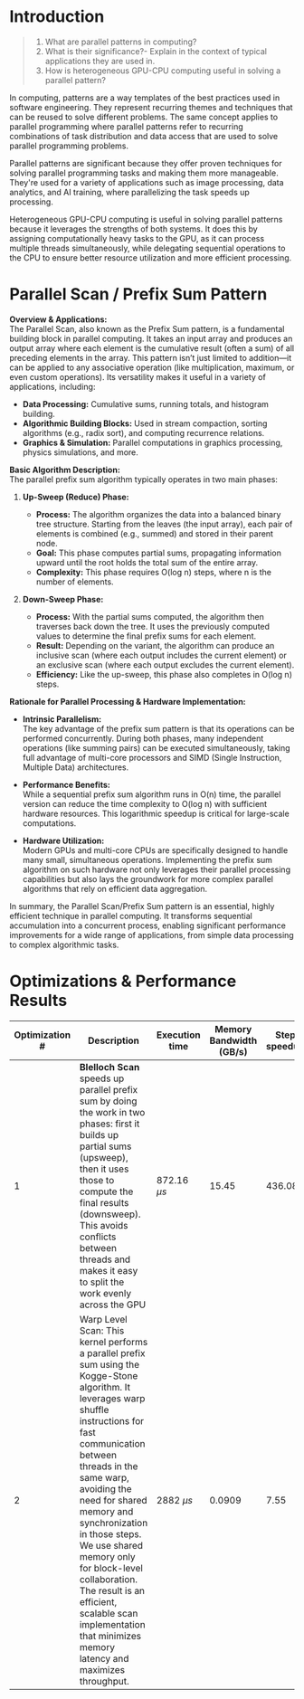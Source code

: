 # Introduction
>1) What are parallel patterns in computing?
>2) What is their significance?- Explain in the context of typical applications they are used in.
>3) How is heterogeneous GPU-CPU computing useful in solving a parallel pattern?

In computing, patterns are a way templates of the best practices used in software engineering. They represent recurring themes and techniques that can be reused to solve different problems. The same concept applies to parallel programming where parallel patterns refer to recurring combinations of task distribution and data access that are used to solve parallel programming problems.  

Parallel patterns are significant because they offer proven techniques for solving parallel programming tasks and making them more manageable. They're used for a variety of applications such as image processing, data analytics, and AI training, where parallelizing the task speeds up processing.

Heterogeneous GPU-CPU computing is useful in solving parallel patterns because it leverages the strengths of both systems. It does this by assigning computationally heavy tasks to the GPU, as it can process multiple threads simultaneously, while delegating sequential operations to the CPU to ensure better resource utilization and more efficient processing.

# Parallel Scan / Prefix Sum Pattern

**Overview & Applications:**  
The Parallel Scan, also known as the Prefix Sum pattern, is a fundamental building block in parallel computing. It takes an input array and produces an output array where each element is the cumulative result (often a sum) of all preceding elements in the array. This pattern isn’t just limited to addition—it can be applied to any associative operation (like multiplication, maximum, or even custom operations). Its versatility makes it useful in a variety of applications, including:

- **Data Processing:** Cumulative sums, running totals, and histogram building.
- **Algorithmic Building Blocks:** Used in stream compaction, sorting algorithms (e.g., radix sort), and computing recurrence relations.
- **Graphics & Simulation:** Parallel computations in graphics processing, physics simulations, and more.

**Basic Algorithm Description:**  
The parallel prefix sum algorithm typically operates in two main phases:

1. **Up-Sweep (Reduce) Phase:**  
   - **Process:** The algorithm organizes the data into a balanced binary tree structure. Starting from the leaves (the input array), each pair of elements is combined (e.g., summed) and stored in their parent node.
   - **Goal:** This phase computes partial sums, propagating information upward until the root holds the total sum of the entire array.
   - **Complexity:** This phase requires O(log n) steps, where n is the number of elements.

2. **Down-Sweep Phase:**  
   - **Process:** With the partial sums computed, the algorithm then traverses back down the tree. It uses the previously computed values to determine the final prefix sums for each element.
   - **Result:** Depending on the variant, the algorithm can produce an inclusive scan (where each output includes the current element) or an exclusive scan (where each output excludes the current element).
   - **Efficiency:** Like the up-sweep, this phase also completes in O(log n) steps.

**Rationale for Parallel Processing & Hardware Implementation:**  
- **Intrinsic Parallelism:**  
  The key advantage of the prefix sum pattern is that its operations can be performed concurrently. During both phases, many independent operations (like summing pairs) can be executed simultaneously, taking full advantage of multi-core processors and SIMD (Single Instruction, Multiple Data) architectures.

- **Performance Benefits:**  
  While a sequential prefix sum algorithm runs in O(n) time, the parallel version can reduce the time complexity to O(log n) with sufficient hardware resources. This logarithmic speedup is critical for large-scale computations.

- **Hardware Utilization:**  
  Modern GPUs and multi-core CPUs are specifically designed to handle many small, simultaneous operations. Implementing the prefix sum algorithm on such hardware not only leverages their parallel processing capabilities but also lays the groundwork for more complex parallel algorithms that rely on efficient data aggregation.

In summary, the Parallel Scan/Prefix Sum pattern is an essential, highly efficient technique in parallel computing. It transforms sequential accumulation into a concurrent process, enabling significant performance improvements for a wide range of applications, from simple data processing to complex algorithmic tasks.


# Optimizations & Performance Results

| Optimization # | Description | Execution time | Memory Bandwidth (GB/s) | Step speedup | Cumulative Speedup |
|---|---|---|---|---|---|
| 1 | **Blelloch Scan** speeds up parallel prefix sum by doing the work in two phases: first it builds up partial sums (upsweep), then it uses those to compute the final results (downsweep). This avoids conflicts between threads and makes it easy to split the work evenly across the GPU | 872.16 $\mu s$ |15.45 |436.08 |436.08 | 
| 2 |Warp Level Scan: This kernel performs a parallel prefix sum using the Kogge-Stone algorithm. It leverages warp shuffle instructions for fast communication between threads in the same warp, avoiding the need for shared memory and synchronization in those steps. We use shared memory only for block-level collaboration. The result is an efficient, scalable scan implementation that minimizes memory latency and maximizes throughput. |2882 $\mu s$ |0.0909 |7.55 |7.55 | 

